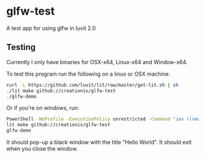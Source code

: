 # glfw-test
A test app for using glfw in luvit 2.0

## Testing

Currently I only have binaries for OSX-x64, Linux-x64 and Window-x64.

To test this program run the following on a linux or OSX machine:

```sh
curl -L https://github.com/luvit/lit/raw/master/get-lit.sh | sh
./lit make github://creationix/glfw-test
./glfw-demo
```

Or if you're on windows, run:

```bash
PowerShell -NoProfile -ExecutionPolicy unrestricted -Command "iex ((new-object net.webclient).DownloadString('https://github.com/luvit/lit/raw/master/get-lit.ps1'))"
lit make github://creationix/glfw-test
glfw-demo
```

It should pop-up a black window with the title "Hello World".  It should exit when you close the window.
